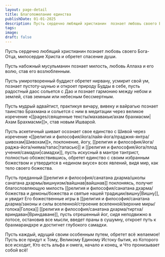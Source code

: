 ```yaml
---
layout: page-detail
title: Благопожелание единства
publishDate: 01-01-2025
description: Пусть сердечно любящий христианин  познает любовь своего Бога-Отца,  милосердие Христа и обретет спасение души.
tags:
image:
draft: false
---
```

Пусть сердечно любящий христианин  познает любовь своего Бога-Отца,  милосердие Христа и обретет спасение души.

Пусть набожный мусульманин  познает милость, любовь Аллаха  и его волю, став его возлюбленным.

Пусть умиротворенный буддист  обретет нирвану, усмирит свой ум,  познает пустоту-шунью  и откроет природу Будды в себе, пусть радостный даос сольется с Дао  и познает гармонию между небом и землей,  став земным или небесным бессмертным. 

Пусть мудрый адвайтист,  практикуя вичару, вивеку и вайрагью  познает таинство Брахмана и сольется с ним в медитации  через великое изречение  «[[pages/священные тексты/махавакьи/ахам брахмасми|Ахам Брахмасми]]», став новым Ишварой. 

Пусть аскетичный шиваит  осознает свое единство с Шивой  через изречение «[[религия и философия/йога/лайя-йога/праджня-янтра/шивохам|Шивохам]]»,  поклонение, йогу, [[религия и философия/йога/раджа-йога/нияма/тапас|тапасью]] и [[религия и философия/йога/плод учения/самадхи|самадхи]], пусть искусный в мантре тантрист,  полностью обожествившись,  обретет единство с своим избранным божеством и утвердится в «едином вкусе» всех явлений,  видя мир, как тело своего божества. 

Пусть преданный [[религия и философия/санатана дхарма/школы санатана дхармы/вишнуизм/вайшнав|вайшнав]] поклоняясь,  получит благословляющую милость [[религия и философия/санатана дхарма/божества и демоны/божества и святые нашей традиции/вишну|Вишну]],  и увидит Его божественные игры в [[религия и философия/санатана дхарма/законы и силы вселенной/строение вселенной/верхние миры/голока|Голока]] [[религия и философия/санатана дхарма/тиртха/вриндаван|Вриндаване]], пусть отрешенный йог,  сидя неподвижно в лотосе,  остановив все мысли,  введет праны в сушумну, откроет путь к брахмарандхре  и достигнет глубокого самадхи. 

Пусть каждый,  идущий своим особенным путем,  обретет всё желаемое! Пусть все придут к Тому,  Великому Единому Истоку бытия,  из Которого все исходит, Кто есть альфа и омега,  начало и конец,  и Что пронизывает собой всё!